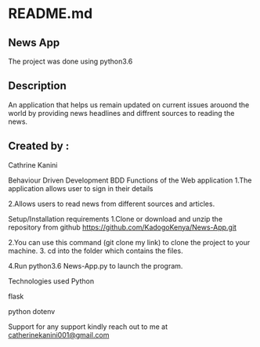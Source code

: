 # README.md
## News App
The project was done using python3.6
## Description
An application that helps us remain updated on current issues arouond the world by providing news headlines and diffrent sources to reading the news.

## Created by :
Cathrine Kanini

Behaviour Driven Development BDD Functions of the Web application 
1.The application allows user to sign in their details

2.Allows users to read news from different sources and articles.

Setup/Installation requirements 1.Clone or download and unzip the repository from github https://github.com/KadogoKenya/News-App.git

2.You can use this command (git clone my link) to clone the project to your machine. 3. cd into the folder which contains the files.

4.Run python3.6 News-App.py to launch the program.

Technologies used Python

flask

python dotenv

Support for any support kindly reach out to me at catherinekanini001@gmail.com